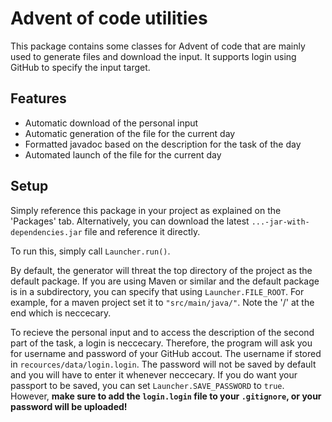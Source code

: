 # Advent of code utilities

This package contains some classes for Advent of code that are mainly used to generate files and download the input. It supports login using GitHub to specify the input target.

## Features

 - Automatic download of the personal input
 - Automatic generation of the file for the current day
 - Formatted javadoc based on the description for the task of the day
 - Automated launch of the file for the current day

## Setup

Simply reference this package in your project as explained on the 'Packages' tab. Alternatively, you can download the latest ``...-jar-with-dependencies.jar`` file and reference it directly.

To run this, simply call ``Launcher.run()``.

By default, the generator will threat the top directory of the project as the default package. If you are using Maven or similar and the default package is in a subdirectory, you can specify that using ``Launcher.FILE_ROOT``. For example, for a maven project set it to ``"src/main/java/"``. Note the '/' at the end which is neccecary.

To recieve the personal input and to access the description of the second part of the task, a login is neccecary. Therefore, the program will ask you for username and password of your GitHub accout. The username if stored in ``recources/data/login.login``. The password will not be saved by default and you will have to enter it whenever neccecary. If you do want your passport to be saved, you can set ``Launcher.SAVE_PASSWORD`` to ``true``. However, **make sure to add the ``login.login`` file to your ``.gitignore``, or your password will be uploaded!**
